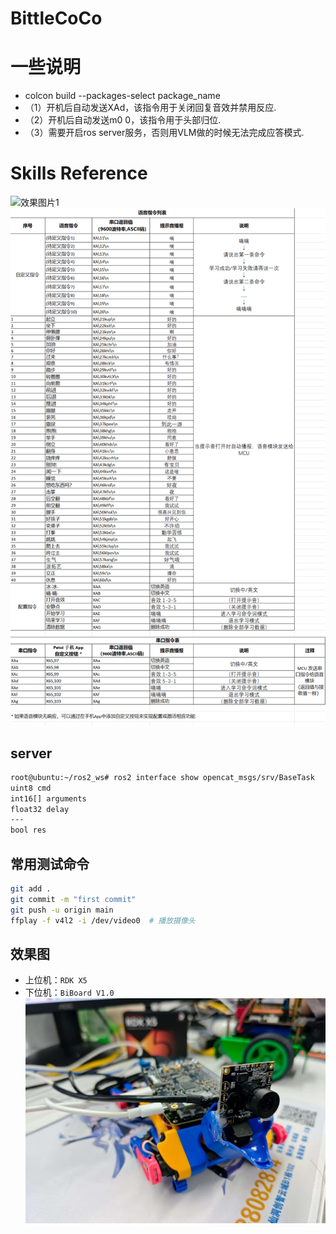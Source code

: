 # BittleCoCo

# 一些说明
- colcon build --packages-select package_name
- （1）开机后自动发送XAd，该指令用于关闭回复音效并禁用反应.
- （2）开机后自动发送m0 0，该指令用于头部归位.
- （3）需要开启ros server服务，否则用VLM做的时候无法完成应答模式.


# Skills Reference
![效果图片1](./assets/image.avif "串口控制命令表")
![效果图片1](./assets/image.png "串口控制命令表")


## server
```bash
root@ubuntu:~/ros2_ws# ros2 interface show opencat_msgs/srv/BaseTask 
uint8 cmd
int16[] arguments
float32 delay
---
bool res
```

## 常用测试命令

```bash
git add .
git commit -m "first commit"
git push -u origin main
ffplay -f v4l2 -i /dev/video0  # 播放摄像头
```

## 效果图
- 上位机：`RDK X5`
- 下位机：`BiBoard V1.0`
![效果图片1](./assets/overview.jpg "BittleCoCo整体效果图")

